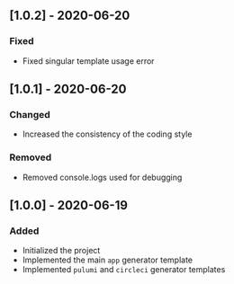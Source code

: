 ## [1.0.2] - 2020-06-20

### Fixed

- Fixed singular template usage error

## [1.0.1] - 2020-06-20

### Changed

- Increased the consistency of the coding style

### Removed

- Removed console.logs used for debugging

## [1.0.0] - 2020-06-19

### Added

- Initialized the project
- Implemented the main `app` generator template
- Implemented `pulumi` and `circleci` generator templates
